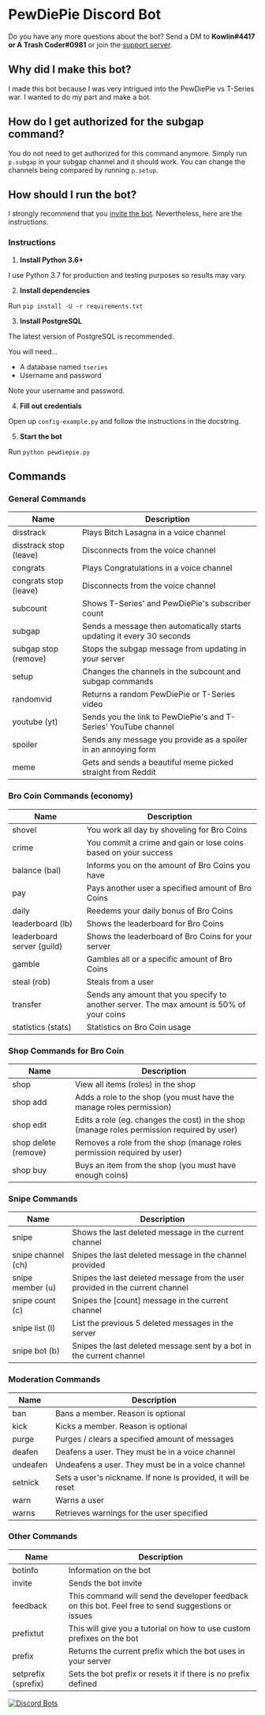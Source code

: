 # PewDiePie Discord Bot

Do you have any more questions about the bot? Send a DM to **Kowlin#4417 or A Trash Coder#0981** or join the [support server](https://discord.gg/we4DQ5u).

## Why did I make this bot?

I made this bot because I was very intrigued into the PewDiePie vs T-Series war. I wanted to do my part and make a bot.

## How do I get authorized for the subgap command?

You do not need to get authorized for this command anymore. Simply run `p.subgap` in your subgap channel and it should work. You can change the channels being compared by running `p.setup`.

## How should I run the bot?

I strongly recommend that you [invite the bot](https://discordbots.org/bot/500868806776979462/). Nevertheless, here are the instructions.

### Instructions

1. **Install Python 3.6+**

I use Python 3.7 for production and testing purposes so results may vary.

2. **Install dependencies**

Run `pip install -U -r requirements.txt`

3. **Install PostgreSQL**

The latest version of PostgreSQL is recommended.

You will need...

+ A database named `tseries`
+ Username and password

Note your username and password.

4. **Fill out credentials**

Open up `config-example.py` and follow the instructions in the docstring.

5. **Start the bot**

Run `python pewdiepie.py`

## Commands

### General Commands
|Name|Description|
|----|-----------|
|disstrack|Plays Bitch Lasagna in a voice channel|
|disstrack stop (leave)|Disconnects from the voice channel|
|congrats|Plays Congratulations in a voice channel|
|congrats stop (leave)|Disconnects from the voice channel|
|subcount|Shows T-Series' and PewDiePie's subscriber count|
|subgap|Sends a message then automatically starts updating it every 30 seconds|
|subgap stop (remove)|Stops the subgap message from updating in your server|
|setup|Changes the channels in the subcount and subgap commands|
|randomvid|Returns a random PewDiePie or T-Series video|
|youtube (yt)|Sends you the link to PewDiePie's and T-Series' YouTube channel|
|spoiler|Sends any message you provide as a spoiler in an annoying form|
|meme|Gets and sends a beautiful meme picked straight from Reddit|

### Bro Coin Commands (economy)
|Name|Description|
|----|-----------|
|shovel|You work all day by shoveling for Bro Coins|
|crime|You commit a crime and gain or lose coins based on your success|
|balance (bal)|Informs you on the amount of Bro Coins you have|
|pay|Pays another user a specified amount of Bro Coins|
|daily|Reedems your daily bonus of Bro Coins|
|leaderboard (lb)|Shows the leaderboard for Bro Coins|
|leaderboard server (guild)|Shows the leaderboard of Bro Coins for your server|
|gamble|Gambles all or a specific amount of Bro Coins|
|steal (rob)|Steals from a user|
|transfer|Sends any amount that you specify to another server. The max amount is 50% of your coins|
|statistics (stats)|Statistics on Bro Coin usage|

### Shop Commands for Bro Coin
|Name|Description|
|----|-----------|
|shop|View all items (roles) in the shop|
|shop add|Adds a role to the shop (you must have the manage roles permission)|
|shop edit|Edits a role (eg. changes the cost) in the shop (manage roles permission required by user)|
|shop delete (remove)|Removes a role from the shop (manage roles permission required by user)|
|shop buy|Buys an item from the shop (you must have enough coins)|

### Snipe Commands
|Name|Description|
|---|------------|
|snipe|Shows the last deleted message in the current channel|
|snipe channel (ch)|Snipes the last deleted message in the channel provided|
|snipe member (u)|Snipes the last deleted message from the user provided in the current channel|
|snipe count (c)|Snipes the [count] message in the current channel|
|snipe list (l)|List the previous 5 deleted messages in the server|
|snipe bot (b)|Snipes the last deleted message sent by a bot in the current channel|

### Moderation Commands
|Name|Description|
|----|-----------|
|ban|Bans a member. Reason is optional|
|kick|Kicks a member. Reason is optional|
|purge|Purges / clears a specified amount of messages|
|deafen|Deafens a user. They must be in a voice channel|
|undeafen|Undeafens a user. They must be in a voice channel|
|setnick|Sets a user's nickname. If none is provided, it will be reset|
|warn|Warns a user|
|warns|Retrieves warnings for the user specified|

### Other Commands
|Name|Description|
|----|-----------|
|botinfo|Information on the bot|
|invite|Sends the bot invite|
|feedback|This command will send the developer feedback on this bot. Feel free to send suggestions or issues|
|prefixtut|This will give you a tutorial on how to use custom prefixes on the bot|
|prefix|Returns the current prefix which the bot uses in your server|
|setprefix (sprefix)|Sets the bot prefix or resets it if there is no prefix defined|

[![Discord Bots](https://discordbots.org/api/widget/500868806776979462.svg)](https://discordbots.org/bot/500868806776979462)

